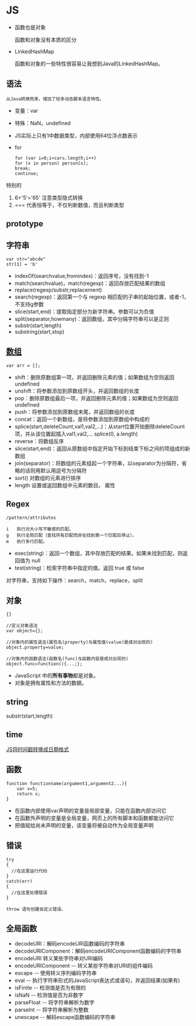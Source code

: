 # JS

*   函数也是对象

    函数和对象没有本质的区分

*   LinkedHashMap

    函数和对象的一些特性很容易让我想到Java的LinkedHashMap。

## 语法

    从Java转换而来，增加了较多动态脚本语言特性。

*   变量：var
*   特殊：NaN，undefined
*   JS实际上只有1中数据类型，内部使用64位浮点数表示
*   for

        for (var i=0;i<cars.length;i++)
        for (x in person) person[x];
        break;
        continue;

特别的

1.  6+'5'='65' 注意类型隐式转换
2.  === 代表恒等于，不仅判断数值，而且判断类型  

## prototype

## 字符串

    var str="abcde"
    str[1] = 'b'

*   indexOf(searchvalue,fromindex)：返回序号，没有找到-1
*   match(searchvalue)，match(regexp)：返回存放匹配结果的数组
*   replace(regexp/substr,replacement)
*   search(regexp)：返回第一个与 regexp 相匹配的子串的起始位置，或者-1，不支持g参数
*   slice(start,end)：提取指定部分为新字符串。参数可以为负值
*   split(separator,howmany)：返回数组，其中分隔字符串可以是正则
*   substr(start,length)
*   substring(start,stop)

## [数组](http://www.w3school.com.cn/jsref/jsref_obj_array.asp)

    var arr = [];

*   shift：删除原数组第一项，并返回删除元素的值；如果数组为空则返回undefined
*   unshift：将参数添加到原数组开头，并返回数组的长度 
*   pop：删除原数组最后一项，并返回删除元素的值；如果数组为空则返回undefined 
*   push：将参数添加到原数组末尾，并返回数组的长度 
*   concat：返回一个新数组，是将参数添加到原数组中构成的 
*   splice(start,deleteCount,val1,val2,...)：从start位置开始删除deleteCount项，并从该位置起插入val1,val2,... 
    splice(0, a.length)
*   reverse：将数组反序 
*   slice(start,end)：返回从原数组中指定开始下标到结束下标之间的项组成的新数组
*   join(separator)：将数组的元素组起一个字符串，以separator为分隔符，省略的话则用默认用逗号为分隔符
*   sort()	对数组的元素进行排序
*   length	设置或返回数组中元素的数目。 属性

## Regex

    /pattern/attributes

    i	执行对大小写不敏感的匹配。
    g	执行全局匹配（查找所有匹配而非在找到第一个匹配后停止）。
    m	执行多行匹配。


*   exec(string)：返回一个数组，其中存放匹配的结果。如果未找到匹配，则返回值为 null
*   test(string)：检索字符串中指定的值。返回 true 或 false

对字符串，支持如下操作：search，match，replace，split

## 对象

    {}
    
    //定义对象语法
    var object={};

    //对象内的属性语法(属性名(property)与属性值(value)是成对出现的)
    object.property=value;

    //对象内的函数语法(函数名(func)与函数内容是成对出现的)
    object.func=function(){...;};

*   JavaScript 中的**所有事物**都是对象。
*   对象是拥有属性和方法的数据。

## string

substr(start,length)

## time

[JS将时间戳转换成日期格式](http://www.xiaoboy.com/detail/1341545047.html)

## 函数

    function functionname(argument1,argument2...){
        var x=5;
        return x;
    }

*   在函数内部使用var声明的变量是局部变量，只能在函数内部访问它
*   在函数外声明的变量是全局变量，网页上的所有脚本和函数都能访问它
*   把值赋给尚未声明的变量，该变量将被自动作为全局变量声明


## 错误

    try
    {
      //在这里运行代码
    }
    catch(err)
    {
      //在这里处理错误
    }
        
    throw 语句创建自定义错误。

## 全局函数

*   decodeURI：解码encodeURI函数编码的字符串
*   decodeURIComponent：解码encodeURIComponent函数编码的字符串
*   encodeURI   转义某些字符串对URI编码
*   encodeURIComponent -- 转义某些字符串对URI的组件编码
*   escape -- 使用转义序列编码字符串
*   eval -- 执行字符串形式的JavaScript表达式或语句，并返回结果(如果有)
*   isFinite -- 检测值是否为有限的
*   isNaN -- 检测值是否为非数字
*   parseFloat -- 将字符串解析为数字
*   parseInt -- 将字符串解析为整数
*   unescape -- 解码escape函数编码的字符串

